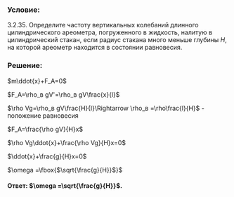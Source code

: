 ###  Условие:

$3.2.35.$ Определите частоту вертикальных колебаний длинного цилиндрического ареометра, погруженного в жидкость, налитую в цилиндрический стакан, если радиус стакана много меньше глубины $H$, на которой ареометр находится в состоянии равновесия.

###  Решение:

$m\ddot{x}+F_A=0$

$F_A=\rho_в gV'=\rho_в gV\frac{x}{l}$

$\rho Vg=\rho_в gV\frac{H}{l}\Rightarrow \rho_в =\rho\frac{l}{H}$ - положение равновесия

$F_A=\frac{\rho gV}{H}x$

$\rho Vg\ddot{x}+\frac{\rho Vg}{H}x=0$

$\ddot{x}+\frac{g}{H}x=0$

$\omega =\fbox{$\sqrt{\frac{g}{H}}$}$

#### Ответ: $\omega =\sqrt{\frac{g}{H}}$.